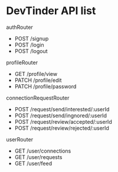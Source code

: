 # DevTinder API list

authRouter

-   POST /signup
-   POST /login
-   POST /logout

profileRouter

-   GET /profile/view
-   PATCH /profile/edit
-   PATCH /profile/password

connectionRequestRouter

-   POST /request/send/interested/:userId
-   POST /request/send/ingnored/:userId
-   POST /request/review/accepted/:userId
-   POST /request/review/rejected/:userId

userRouter

-   GET /user/connections
-   GET /user/requests
-   GET /user/feed
